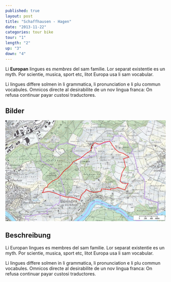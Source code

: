 ```yaml
---
published: true
layout: post
title: "Schaffhausen - Hagen"
date: "2013-11-22"
categories: tour bike
tour: "1"
length: "2"
up: "3"
down: "4"
---
```


Li **Europan** lingues es _membres_ del sam familie. Lor separat existentie es un myth. Por scientie, musica, sport etc, litot Europa usa li sam vocabular.

Li lingues differe solmen in li grammatica, li pronunciation e li plu commun vocabules. Omnicos directe al desirabilite de un nov lingua franca: On refusa continuar payar custosi traductores. 

## Bilder
![buesingen-gennersbrunn](/images/buesingen-gennersbrunn.jpg)

## Beschreibung
Li Europan lingues es membres del sam familie. Lor separat existentie es un myth. Por scientie, musica, sport etc, litot Europa usa li sam vocabular.

Li lingues differe solmen in li grammatica, li pronunciation e li plu commun vocabules. Omnicos directe al desirabilite de un nov lingua franca: On refusa continuar payar custosi traductores.